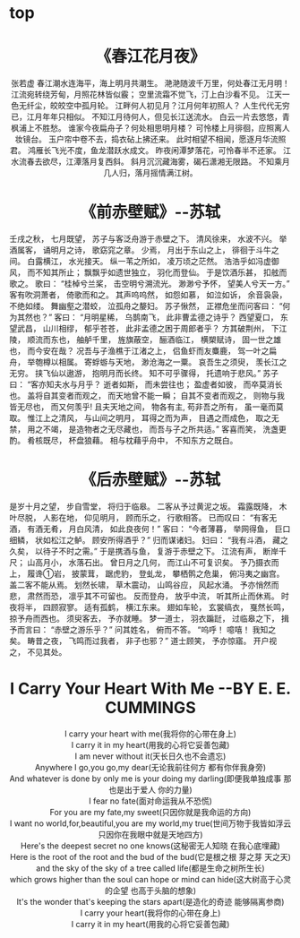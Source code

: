 # top

# <center>《春江花月夜》</center>
<center>张若虚
春江潮水连海平，海上明月共潮生。
滟滟随波千万里，何处春江无月明！
江流宛转绕芳甸，月照花林皆似霰；
空里流霜不觉飞，汀上白沙看不见。
江天一色无纤尘，皎皎空中孤月轮。
江畔何人初见月？江月何年初照人？
人生代代无穷已，江月年年只相似。
不知江月待何人，但见长江送流水。
白云一片去悠悠，青枫浦上不胜愁。
谁家今夜扁舟子？何处相思明月楼？
可怜楼上月徘徊，应照离人妆镜台。
玉户帘中卷不去，捣衣砧上拂还来。
此时相望不相闻，愿逐月华流照君。
鸿雁长飞光不度，鱼龙潜跃水成文。
昨夜闲潭梦落花，可怜春半不还家。
江水流春去欲尽，江潭落月复西斜。
斜月沉沉藏海雾，碣石潇湘无限路。
不知乘月几人归，落月摇情满江树。</center>

# <center>《前赤壁赋》--苏轼</center>
壬戌之秋， 七月既望， 苏子与客泛舟游于赤壁之下。 清风徐来， 水波不兴。 举酒属客， 诵明月之诗， 歌窈窕之章。 少焉， 月出于东山之上， 徘徊于斗牛之间。 白露横江， 水光接天。 纵一苇之所如， 凌万顷之茫然。 浩浩乎如冯虚御风， 而不知其所止； 飘飘乎如遗世独立， 羽化而登仙。
于是饮酒乐甚， 扣舷而歌之。 歌曰： “桂棹兮兰桨， 击空明兮溯流光。 渺渺兮予怀， 望美人兮天一方。” 客有吹洞萧者， 倚歌而和之。 其声呜呜然， 如怨如慕， 如泣如诉， 余音袅袅， 不绝如缕。 舞幽壑之潜蛟， 泣孤舟之嫠妇。
苏子愀然， 正襟危坐而问客曰： “何为其然也？” 客曰： “月明星稀， 乌鹊南飞， 此非曹孟德之诗乎？ 西望夏口， 东望武昌， 山川相缪， 郁乎苍苍， 此非孟德之困于周郎者乎？ 方其破荆州， 下江陵， 顺流而东也， 舳舻千里， 旌旗蔽空， 酾酒临江， 横槊赋诗， 固一世之雄也， 而今安在哉？ 况吾与子渔樵于江渚之上， 侣鱼虾而友麋鹿， 驾一叶之扁舟， 举匏樽以相属。 寄蜉蝣与天地， 渺沧海之一粟。 哀吾生之须臾， 羡长江之无穷。 挟飞仙以遨游， 抱明月而长终。 知不可乎骤得， 托遗响于悲风。”
苏子曰： “客亦知夫水与月乎？ 逝者如斯， 而未尝往也； 盈虚者如彼， 而卒莫消长也。 盖将自其变者而观之， 而天地曾不能一瞬； 自其不变者而观之， 则物与我皆无尽也， 而又何羡乎! 且夫天地之间， 物各有主, 苟非吾之所有， 虽一毫而莫取。 惟江上之清风， 与山间之明月， 耳得之而为声， 目遇之而成色， 取之无禁， 用之不竭， 是造物者之无尽藏也， 而吾与子之所共适。”
客喜而笑， 洗盏更酌。 肴核既尽， 杯盘狼藉。 相与枕藉乎舟中， 不知东方之既白。

# <center>《后赤壁赋》--苏轼</center>
是岁十月之望， 步自雪堂， 将归于临皋。 二客从予过黄泥之坂。 霜露既降， 木叶尽脱， 人影在地， 仰见明月， 顾而乐之， 行歌相答。 已而叹曰： “有客无酒， 有酒无肴， 月白风清， 如此良夜何！” 客曰： “今者薄暮， 举网得鱼， 巨口细鳞， 状如松江之鲈。 顾安所得酒乎？” 归而谋诸妇。 妇曰： “我有斗酒， 藏之久矣， 以待子不时之需。” 于是携酒与鱼， 复游于赤壁之下。 江流有声， 断岸千尺； 山高月小， 水落石出。 曾日月之几何， 而江山不可复识矣。 予乃摄衣而上， 履谗①岩， 披蒙茸， 踞虎豹， 登虬龙， 攀栖鹘之危巢， 俯冯夷之幽宫。 盖二客不能从焉。 划然长啸， 草木震动， 山鸣谷应， 风起水涌。 予亦悄然而悲， 肃然而恐， 凛乎其不可留也。 反而登舟， 放乎中流， 听其所止而休焉。 时夜将半， 四顾寂寥。 适有孤鹤， 横江东来。 翅如车轮， 玄裳缟衣， 戛然长鸣， 掠予舟而西也。
须臾客去， 予亦就睡。 梦一道士， 羽衣蹁跹， 过临皋之下， 揖予而言曰： “赤壁之游乐乎？” 问其姓名， 俯而不答。 “呜呼！ 噫嘻！ 我知之矣。 畴昔之夜， 飞鸣而过我者， 非子也邪？” 道士顾笑， 予亦惊寤。 开户视之， 不见其处。

# <center> I Carry Your Heart With Me  --BY E. E. CUMMINGS </center>

<center>I carry your heart with me(我将你的心带在身上)</center>
<center>I carry it in my heart(用我的心将它妥善包藏)</center>
<center>I am never without it(天长日久也不会遗忘)</center>
<center>Anywhere I go,you go,my dear(无论我前往何方 都有你伴我身旁)</center>
<center>And whatever is done by only me is your doing my darling(即便我单独成事 那也是出于爱人 你的力量)</center>
<center>I fear no fate(面对命运我从不恐慌)</center>
<center>For you are my fate,my sweet(只因你就是我命运的方向)</center>
<center>I want no world,for,beautiful,you are my world,my true(世间万物于我皆如浮云 只因你在我眼中就是天地四方)</center>
<center>Here's the deepest secret no one knows(这秘密无人知晓 在我心底埋藏)</center>
<center>Here is the root of the root and the bud of the bud(它是根之根 芽之芽 天之天)</center>
<center>and the sky of the sky of a tree called life(都是生命之树所生长)</center>
<center>which grows higher than the soul can hope or mind can hide(这大树高于心灵的企望 也高于头脑的想象)</center>
<center>It's the wonder that's keeping the stars apart(是造化的奇迹 能够隔离参商)</center>
<center>I carry your heart(我将你的心带在身上)</center>
<center>I carry it in my heart(用我的心将它妥善包藏)</center>